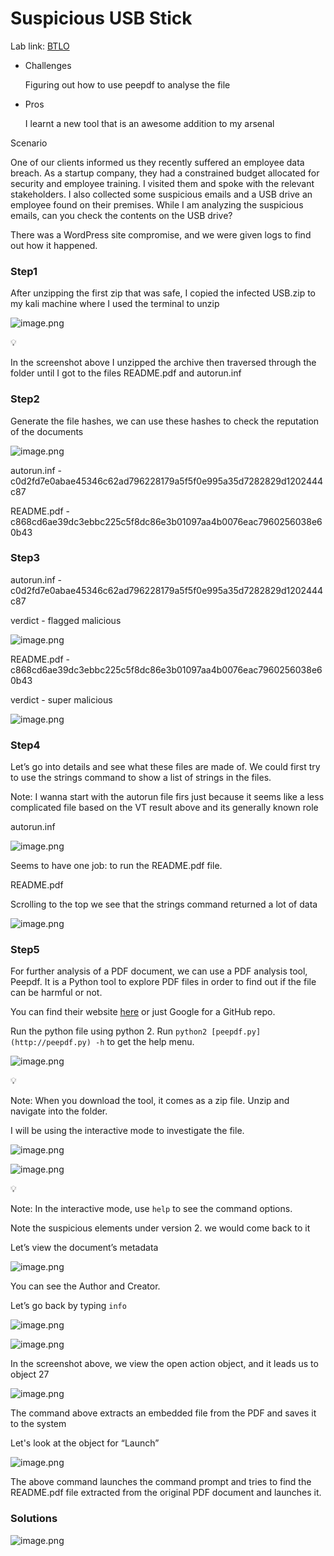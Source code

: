 # Suspicious USB Stick

Lab link:  [BTLO](https://blueteamlabs.online/home/challenge/log-analysis-compromised-wordpress-ce000f5b59)

- Challenges
    
    Figuring out how to use peepdf to analyse the file 
    
- Pros
    
    I learnt a new tool that is an awesome addition to my arsenal
    

Scenario

One of our clients informed us they recently suffered an employee data breach. As a startup company, they had a constrained budget allocated for security and employee training. I visited them and spoke with the relevant stakeholders. I also collected some suspicious emails and a USB drive an employee found on their premises. While I am analyzing the suspicious emails, can you check the contents on the USB drive?

There was a WordPress site compromise, and we were given logs to find out how it happened.

### Step1

After unzipping the first zip that was safe, I copied the infected USB.zip to my kali machine where I used the terminal to unzip

![image.png](/assets/Img/04/image.png)

<aside>
💡

In the screenshot above I unzipped the archive then traversed through the folder until I got to the files README.pdf and autorun.inf

</aside>

### Step2

Generate the file hashes, we can use these hashes to check the reputation of the documents

![image.png](/assets/Img/04/image%201.png)

autorun.inf - c0d2fd7e0abae45346c62ad796228179a5f5f0e995a35d7282829d1202444c87

README.pdf - c868cd6ae39dc3ebbc225c5f8dc86e3b01097aa4b0076eac7960256038e60b43

### Step3

autorun.inf - c0d2fd7e0abae45346c62ad796228179a5f5f0e995a35d7282829d1202444c87

verdict - flagged malicious

![image.png](/assets/Img/04/image%202.png)

README.pdf - c868cd6ae39dc3ebbc225c5f8dc86e3b01097aa4b0076eac7960256038e60b43

verdict - super malicious

![image.png](/assets/Img/04/image%203.png)

### Step4

Let’s go into details and see what these files are made of. We could first try to use the strings command to show a list of strings in the files.

Note: I wanna start with the autorun file firs just because it seems like a less complicated file based on the VT result above and its generally known role

autorun.inf 

![image.png](/assets/Img/04/image%204.png)

Seems to have one job: to run the README.pdf file.

README.pdf

Scrolling to the top we see that the strings command returned a lot of data

![image.png](/assets/Img/04/image%205.png)

### Step5

For further analysis of a PDF document, we can use a PDF analysis tool, Peepdf. It is a Python tool to explore PDF files in order to find out if the file can be harmful or not.

You can find their website [here](https://eternal-todo.com/tools/peepdf-pdf-analysis-tool) or just Google for a GitHub repo.

Run the python file using python 2. Run `python2 [peepdf.py](http://peepdf.py) -h` to get the help menu.

![image.png](/assets/Img/04/image%206.png)

<aside>
💡

Note: When you download the tool, it comes as a zip file. Unzip and navigate into the folder.

</aside>

I will be using the interactive mode to investigate the file.

![image.png](/assets/Img/04/image%207.png)

![image.png](/assets/Img/04/image%208.png)

<aside>
💡

Note: In the interactive mode, use `help` to see the command options.

</aside>

Note the suspicious elements under version 2. we would come back to it

Let’s view the document’s metadata

![image.png](/assets/Img/04/image%209.png)

You can see the Author and Creator.

Let’s go back by typing `info`

![image.png](/assets/Img/04/image%2010.png)

![image.png](/assets/Img/04/image%2011.png)

In the screenshot above, we view the open action object, and it leads us to object 27  

![image.png](/assets/Img/04/image%2012.png)

The command above extracts an embedded file from the PDF and saves it to the system

Let's look at the object for “Launch”

![image.png](/assets/Img/04/image%2013.png)

The above command launches the command prompt and tries to find the README.pdf  file extracted from the original PDF document and launches it.

### Solutions

![image.png](/assets/Img/04/image%2014.png)